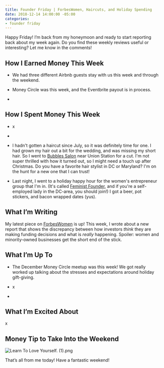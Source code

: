 ```yaml
---
title: Founder Friday | ForbesWomen, Haircuts, and Holiday Spending
date: 2018-12-14 14:00:00 -05:00
categories:
- founder friday
---
```


Happy Friday! I’m back from my honeymoon and ready to start reporting back about my week again. Do you find these weekly reviews useful or interesting? Let me know in the comments!

## How I Earned Money This Week

* We had three different Airbnb guests stay with us this week and through the weekend.

* Money Circle was this week, and the Eventbrite payout is in process.

* 

## **How I Spent Money This Week**

* x

* 

* I hadn't gotten a haircut since July, so it was definitely time for one. I had grown my hair out a bit for the wedding, and was missing my short hair. So I went to [Bubbles Salon](http://www.bubblessalons.com/) near Union Station for a cut. I'm not super thrilled with how it turned out, so I might need a touch up after Christmas. Do you have a favorite hair stylist in DC or Maryland? I'm on the hunt for a new one that I can trust!

* Last night, I went to a holiday happy hour for the women's entrepreneur group that I'm in. (It's called [Feminist Founder](https://www.feministfounder.com/), and if you're a self-employed lady in the DC-area, you should join!) I got a beer, pot stickers, and bacon wrapped dates (yus). 

## **What I’m Writing**

My latest piece on [ForbesWomen](https://www.forbes.com/sites/maggiegermano/2018/12/11/investors-think-they-are-fair-but-minority-owned-businesses-are-left-out/) is up! This week, I wrote about a new report that shows the discrepancy between how investors *think* they are making funding decisions and what is *really* happening. Spoiler: women and minority-owned businesses get the short end of the stick.

## **What I’m Up To**

* The December Money Circle meetup was this week! We got really worked up talking about the stresses and expectations around holiday gift-giving.

* x

* 

## **What I’m Excited About**

x

## **Money Tip to Take Into the Weekend**

![Learn To Love Yourself. (1).png](/uploads/Learn%20To%20Love%20Yourself.%20(1).png)

That’s all from me today! Have a fantastic weekend!